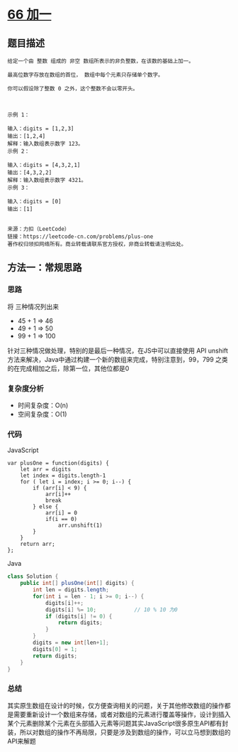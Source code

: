 # [66 加一](https://leetcode-cn.com/problems/plus-one/)

## 题目描述

```
给定一个由 整数 组成的 非空 数组所表示的非负整数，在该数的基础上加一。

最高位数字存放在数组的首位， 数组中每个元素只存储单个数字。

你可以假设除了整数 0 之外，这个整数不会以零开头。

 

示例 1：

输入：digits = [1,2,3]
输出：[1,2,4]
解释：输入数组表示数字 123。
示例 2：

输入：digits = [4,3,2,1]
输出：[4,3,2,2]
解释：输入数组表示数字 4321。
示例 3：

输入：digits = [0]
输出：[1]


来源：力扣（LeetCode）
链接：https://leetcode-cn.com/problems/plus-one
著作权归领扣网络所有。商业转载请联系官方授权，非商业转载请注明出处。
```

## 方法一：常规思路

### 思路

将 三种情况列出来

- 45  + 1  => 46
- 49 + 1 => 50
- 99 + 1 => 100

针对三种情况做处理，特别的是最后一种情况，在JS中可以直接使用 API unshift 方法来解决，Java中通过构建一个新的数组来完成，特别注意到，99，799 之类的在完成相加之后，除第一位，其他位都是0

### 复杂度分析

- 时间复杂度：O(n)
- 空间复杂度：O(1)

### 代码

JavaScript

```JS
var plusOne = function(digits) {
    let arr = digits
    let index = digits.length-1
    for ( let i = index; i >= 0; i--) {
        if (arr[i] < 9) {
            arr[i]++
            break
        } else {
            arr[i] = 0
            if(i == 0)
                arr.unshift(1)
        }
    }
    return arr;
};
```

Java

```Java
class Solution {
    public int[] plusOne(int[] digits) {
        int len = digits.length;
        for(int i = len - 1; i >= 0; i--) {
            digits[i]++;
            digits[i] %= 10;			// 10 % 10 为0
            if (digits[i] != 0) {
                return digits;
            }
        }
        digits = new int[len+1];
        digits[0] = 1;
        return digits;
    }
}
```

### **总结**

其实原生数组在设计的时候，仅方便查询相关的问题，关于其他修改数组的操作都是需要重新设计一个数组来存储，或者对数组的元素进行覆盖等操作，设计到插入某个元素删除某个元素在头部插入元素等问题其实JavaScript很多原生API都有封装，所以对数组的操作不再局限，只要是涉及到数组的操作，可以立马想到数组的API来解题